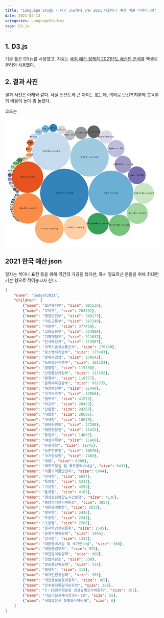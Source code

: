 ```yaml
---
title: "Language Study - 내가 궁금해서 만든 2021 대한민국 예산 버블 다이어그램"
date: 2021-02-13
categories: LanguageStudies
tags: D3.js
---
```



## 1. D3.js

기본 틀은 D3 js를 사용했고, 지료는 [국회 예산 정책처 2021년도 예산안 분석](https://www.nabo.go.kr/Sub/01Report/01_02_Board.jsp?funcSUB=view&bid=19&arg_cid1=0&arg_cid2=0&arg_class_id=0&currentPage=0&pageSize=10&currentPageSUB=0&pageSizeSUB=10&key_typeSUB=&keySUB=&search_start_dateSUB=&search_end_dateSUB=&department=0&department_sub=0&etc_cate1=A&etc_cate2=&sortBy=reg_date&ascOrDesc=desc&search_key1=&etc_1=0&etc_2=1&tag_key=%EC%98%88%EC%82%B0%EB%B6%84%EC%84%9D&arg_id=7370&item_id=7370&etc_1=1&etc_2=1&name2=1)를 엑셀로 불러와 사용했다.


## 2. 결과 사진

결과 사진은 아래와 같다. 사실 전년도와 큰 차이는 없는데, 의외로 보건복지부와 교육부의 비율이 높아 좀 놀랐다.

코드는 

![](../assets/images/budget2021_d3.jpg)

## 2021 한국 예산 json

필자는 색이나 표현 등을 위해 약간의 가공을 했지만, 혹시 필요하신 분들을 위해 최대한 기본 형으로 적어놓고자 한다.

```json
{
    "name": "budget2021",
    "children": [
        {"name": "보건복지부", "size": 901536},
        {"name": "교육부", "size": 763332},
        {"name": "행정안전부", "size": 568275},
        {"name": "국토교통부", "size": 567249},
        {"name": "국방부", "size": 377458},
        {"name": "고용노동부", "size": 354808},
        {"name": "기획재정부", "size": 311637},
        {"name": "인사혁신처", "size": 213587},
        {"name": "과학기술정보통신부", "size": 176439},
        {"name": "중소벤처기업부", "size": 173493},
        {"name": "방위사업청", "size": 170642},
        {"name": "농림축산식품부", "size": 161324},
        {"name": "경찰청", "size": 119530},
        {"name": "산업통상자원부", "size": 111592},
        {"name": "환경부", "size": 110777},
        {"name": "문화체육관광부", "size": 68273},
        {"name": "해양수산부", "size": 61440},
        {"name": "국가보훈처", "size": 57866},
        {"name": "법무부", "size": 41573},
        {"name": "외교부", "size": 28432},
        {"name": "산림청", "size": 24303},
        {"name": "대법원", "size": 20605},
        {"name": "국세청", "size": 18679},
        {"name": "금융위원회", "size": 17200},
        {"name": "해양경찰청", "size": 15425},
        {"name": "통일부", "size": 14607},
        {"name": "여성가족부", "size": 11466},
        {"name": "문화재청", "size": 11241},
        {"name": "농촌진흥청", "size": 10876},
        {"name": "국가정보원", "size": 7460},
        {"name": "국회", "size": 6989},
        {"name": "국무조정실 및 국무총리비서실", "size": 6433},
        {"name": "식품의약품안전처", "size": 6044},
        {"name": "관세청", "size": 6024},
        {"name": "특허청", "size": 5237},
        {"name": "기상청", "size": 4296},
        {"name": "통계청", "size": 4161},
        {"name": "행정중심복합도시건설청", "size": 4136},
        {"name": "중앙선거관리위원회", "size": 3853},
        {"name": "새만금개발청", "size": 2833},
        {"name": "병무청", "size": 2436},
        {"name": "조달청", "size": 2241},
        {"name": "소방청", "size": 2206},
        {"name": "원자력안전위원회", "size": 1545},
        {"name": "공정거래위원회", "size": 1466},
        {"name": "감사원", "size": 1358},
        {"name": "대통령비서실 및 국가안보실", "size": 980},
        {"name": "대통령경호처", "size": 929},
        {"name": "국민권익위원회", "size": 909},
        {"name": "헌법재판소", "size": 530},
        {"name": "방송통신위원회", "size": 521},
        {"name": "법제처", "size": 412},
        {"name": "국가인권위원회", "size": 383},
        {"name": "개인정보보호위원회", "size": 365},
        {"name": "민주평화통일자문회의", "size": 326},
        {"name": "5・18민주화운동 진상규명조사위원회", "size": 102},
        {"name": "가습기살균제사건과4・16", "size": 58},
        {"name": "세월호참사 특별조사위원회", "size": 0}
    ]
}
```